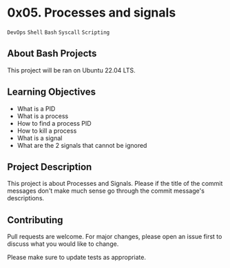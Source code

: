 # 0x05. Processes and signals
``DevOps`` ``Shell`` ``Bash`` ``Syscall`` ``Scripting``

## About Bash Projects

This project will be ran on Ubuntu 22.04 LTS.

## Learning Objectives

- What is a PID
- What is a process
- How to find a process PID
- How to kill a process
- What is a signal
- What are the 2 signals that cannot be ignored

## Project Description

This project is about Processes and Signals.
Please if the title of the commit messages don't make much sense go through the commit message's descriptions.

## Contributing
Pull requests are welcome. For major changes, please open an issue first to discuss what you would like to change.

Please make sure to update tests as appropriate.
